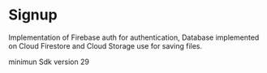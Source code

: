# Signup
Implementation of Firebase auth for authentication, Database implemented on Cloud Firestore and Cloud Storage use for saving files.

minimun Sdk version 29
